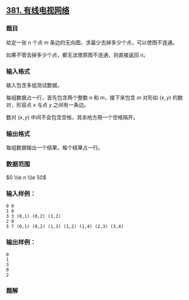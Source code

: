 ## [381\. 有线电视网络](https://www.acwing.com/problem/content/description/383/)

### 题目

给定一张 $n$ 个点 $m$ 条边的无向图，求最少去掉多少个点，可以使图不连通。

如果不管去掉多少个点，都无法使原图不连通，则直接返回 $n$。

### 输入格式

输入包含多组测试数据。

每组数据占一行，首先包含两个整数 $n$ 和 $m$，接下来包含 $m$ 对形如 $(x,y)$ 的数对，形容点 $x$ 与点 $y$ 之间有一条边。

数对 $(x,y)$ 中间不会包含空格，其余地方用一个空格隔开。

### 输出格式

每组数据输出一个结果，每个结果占一行。

### 数据范围

$0 \\le n \\le 50$

### 输入样例：

```
0 0
1 0
3 3 (0,1) (0,2) (1,2)
2 0
5 7 (0,1) (0,2) (1,3) (1,2) (1,4) (2,3) (3,4)
```

### 输出样例：

```
0
1
3
0
2
```

### 题解

